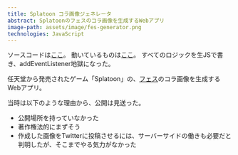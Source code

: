 ```yaml
---
title: Splatoon コラ画像ジェネレータ
abstract: Splatoonのフェスのコラ画像を生成するWebアプリ
image-path: assets/image/fes-generator.png
technologies: JavaScript
---
```


ソースコードは[ここ](https://github.com/genya0407/fes_generator)。
動いているものは[ここ](https://kuminecraft.xyz/fes)。
すべてのロジックを生JSで書き、addEventListener地獄になった。

任天堂から発売されたゲーム「Splatoon」の、[フェス](https://www.nintendo.co.jp/wiiu/agmj/festival/)のコラ画像を生成するWebアプリ。

当時は以下のような理由から、公開は見送った。

- 公開場所を持っていなかった
- 著作権法的にまずそう
- 作成した画像をTwitterに投稿させるには、サーバーサイドの働きも必要だと判明したが、そこまでやる気力がなかった
